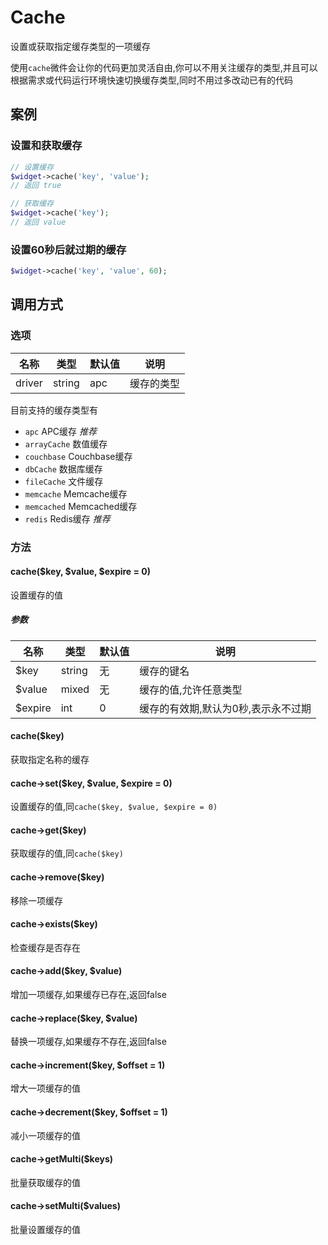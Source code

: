 Cache
=====

设置或获取指定缓存类型的一项缓存

使用`cache`微件会让你的代码更加灵活自由,你可以不用关注缓存的类型,并且可以根据需求或代码运行环境快速切换缓存类型,同时不用过多改动已有的代码

案例
----

### 设置和获取缓存
```php
// 设置缓存
$widget->cache('key', 'value');
// 返回 true

// 获取缓存
$widget->cache('key');
// 返回 value
```

### 设置60秒后就过期的缓存
```php
$widget->cache('key', 'value', 60);
```

调用方式
-------

### 选项

| 名称      | 类型   | 默认值    | 说明                                                                                  |
|-----------|--------|-----------|-----------------------------------------------------------------|
| driver    | string | apc       | 缓存的类型                                                      |

目前支持的缓存类型有

* `apc` APC缓存 *推荐*
* `arrayCache` 数值缓存
* `couchbase` Couchbase缓存
* `dbCache` 数据库缓存
* `fileCache` 文件缓存
* `memcache` Memcache缓存
* `memcached` Memcached缓存
* `redis` Redis缓存 *推荐*

### 方法

#### cache($key, $value, $expire = 0)
设置缓存的值

##### 参数

| 名称      | 类型      | 默认值    | 说明                                  |
|-----------|-----------|-----------|---------------------------------------|
| $key      | string    | 无        | 缓存的键名                            |
| $value    | mixed     | 无        | 缓存的值,允许任意类型                 |
| $expire   | int       | 0         | 缓存的有效期,默认为0秒,表示永不过期   |

#### cache($key)
获取指定名称的缓存

#### cache->set($key, $value, $expire = 0)
设置缓存的值,同`cache($key, $value, $expire = 0)`

#### cache->get($key)
获取缓存的值,同`cache($key)`

#### cache->remove($key)
移除一项缓存

#### cache->exists($key)
检查缓存是否存在

#### cache->add($key, $value)
增加一项缓存,如果缓存已存在,返回false

#### cache->replace($key, $value)
替换一项缓存,如果缓存不存在,返回false

#### cache->increment($key, $offset = 1)
增大一项缓存的值

#### cache->decrement($key, $offset = 1)
减小一项缓存的值

#### cache->getMulti($keys)
批量获取缓存的值

#### cache->setMulti($values)
批量设置缓存的值
